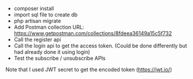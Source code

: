 - composer install
- import sql file to create db
- php artisan migrate
- Add Postman collection URL: https://www.getpostman.com/collections/8fdeea36149a15c5f732
- Call the register api
- Call the login api to get the access token. (Could be done differently but had already done it using login)
- Test the subscribe / unsubscribe APIs

Note that I used JWT secret to get the encoded token (https://jwt.io/)
